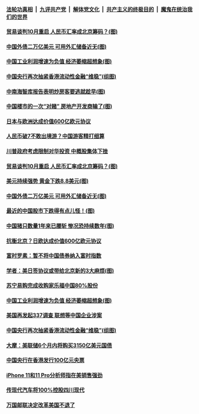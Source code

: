 ####  [法轮功真相](../../../../basic/blob/master/README.md?t=09281400) &nbsp;|&nbsp; [九评共产党](../../../../9ping.md/blob/master/README.md?t=09281400) &nbsp;|&nbsp; [解体党文化](../../../../jtdwh.md/blob/master/README.md?t=09281400)  &nbsp;|&nbsp; [共产主义的终极目的](../../../../gczydzjmd.md/blob/master/README.md?t=09281400) &nbsp;|&nbsp; [魔鬼在统治我们的世界](../../../../mgztzwmdsj.md/blob/master/README.md?t=09281400) 

#### [贸易谈判10月重启 人民币汇率成北京筹码？(图)](../pages/p5/908809.md?t=09281400) 

#### [中国外债二万亿美元 可用外汇储备近无(图)](../pages/p5/908744.md?t=09281400) 

#### [中国工业利润增速为负值 经济萎缩超想象(图)](../pages/p5/908719.md?t=09281400) 

#### [中国央行再次抽紧香港流动性金融“维稳”(组图)](../pages/p5/908709.md?t=09281400) 

#### [中南海智库报告表明炒房客要逃就趁早(图)](../pages/p5/908588.md?t=09281400) 

#### [中国楼市的一次“对赌” 房地产开发商输了(图)](../pages/p5/908617.md?t=09281400) 

#### [日本与欧洲达成价值600亿欧元协议](../pages/p5/908821.md?t=09281400) 

#### [人民币破7不敢出境游？中国游客精打细算](../pages/p5/908820.md?t=09281400) 

#### [川普政府考虑限制对华投资 中概股集体下挫](../pages/p5/908818.md?t=09281400) 

#### [贸易谈判10月重启 人民币汇率成北京筹码？(图)](../pages/p5/908809.md?t=09281400) 

#### [美元持续强势 黄金下跌8.8美元(图)](../pages/p5/908779.md?t=09281400) 

#### [中国外债二万亿美元 可用外汇储备近无(图)](../pages/p5/908744.md?t=09281400) 

#### [最近的中国股市下跌得有点儿怪！(图)](../pages/p5/908745.md?t=09281400) 

#### [中国猪只数量1年来已腰斩 惨况恐持续数年(图)](../pages/p5/908762.md?t=09281400) 

#### [抗衡北京？日欧达成价值600亿欧元协议](../pages/p5/908760.md?t=09281400) 

#### [富时罗素：暂不将中国债券纳入富时指数](../pages/p5/908746.md?t=09281400) 

#### [学者：美日签协议或带给北京新的3大麻烦(图)](../pages/p5/908758.md?t=09281400) 

#### [苏宁易购完成收购家乐福中国80%股份](../pages/p5/908722.md?t=09281400) 

#### [中国工业利润增速为负值 经济萎缩超想象(图)](../pages/p5/908719.md?t=09281400) 

#### [美国再发起337调查 联想等中国企业涉案](../pages/p5/908714.md?t=09281400) 

#### [中国央行再次抽紧香港流动性金融“维稳”(组图)](../pages/p5/908709.md?t=09281400) 

#### [大摩：美联储6个月内将购买3150亿美元国债](../pages/p5/908667.md?t=09281400) 

#### [中国央行在香港发行100亿元央票](../pages/p5/908665.md?t=09281400) 

#### [iPhone 11和11 Pro分析师指在美销售强劲](../pages/p5/908664.md?t=09281400) 

#### [传现代汽车将100%控股四川现代](../pages/p5/908663.md?t=09281400) 

#### [万国邮联决定改革美国不退了](../pages/p5/908648.md?t=09281400) 

